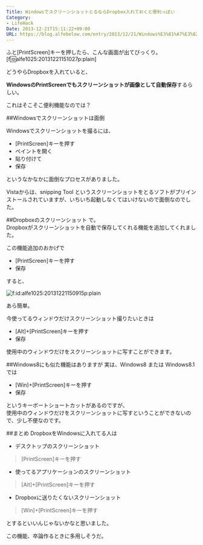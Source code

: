 ```yaml
---
Title: WindowsでスクリーンショットとるならDropbox入れておくと便利っぽい
Category:
- LifeHack
Date: 2013-12-21T15:11:22+09:00
URL: https://blog.alfebelow.com/entry/2013/12/21/Windows%E3%81%A7%E3%82%B9%E3%82%AF%E3%83%AA%E3%83%BC%E3%83%B3%E3%82%B7%E3%83%A7%E3%83%83%E3%83%88%E3%81%A8%E3%82%8B%E3%81%AA%E3%82%89Dropbox%E5%85%A5%E3%82%8C%E3%81%A6%E3%81%8A%E3%81%8F%E3%81%A8%E4%BE%BF
---
```



ふと[PrintScreen]キーを押したら、こんな画面が出てびっくり。
[f:id:alfe1025:20131221151027p:plain]


どうやらDropboxを入れていると、

**WindowsのPrintScreenでもスクリーンショットが画像として自動保存**するらしい。  


これはそこそこ便利機能なのでは？

##Windowsでスクリーンショットは面倒

Windowsでスクリーンショットを撮るには、

- [PrintScreen]キーを押す
- ペイントを開く
- 貼り付けて
- 保存

というなかなかに面倒なプロセスがありました。

Vistaからは、snipping Tool というスクリーンショットをとるソフトがプリインストールされていますが、いちいち起動しなくてはいけないので面倒なのでした。

##Dropboxのスクリーンショット
で。  
Dropboxがスクリーンショットを自動で保存してくれる機能を追加してくれました。

この機能追加のおかげで

- [PrintScreen]キーを押す
- 保存

すると、
<p><span itemscope itemtype="http://schema.org/Photograph"><img src="http://cdn-ak.f.st-hatena.com/images/fotolife/a/alfe1025/20131221/20131221150915.png" alt="f:id:alfe1025:20131221150915p:plain" title="f:id:alfe1025:20131221150915p:plain" class="hatena-fotolife" itemprop="image"></span></p>

あら簡単。

今使ってるウィンドウだけスクリーンショット撮りたいときは

- [Alt]+[PrintScreen]キーを押す
- 保存

使用中のウィンドウだけをスクリーンショットに写すことができます。

##Windows8にも似た機能はありますが
実は、Windows8 または Windows8.1 では

- [Win]+[PrintScreen]キーを押す
- 保存

というキーボートショートカットがあるのですが、  
使用中のウィンドウだけをスクリーンショットに写すということができないので、少し不便なのです。


##まとめ
DropboxをWindowsに入れてる人は

- デスクトップのスクリーンショット
> [PrintScreen]キーを押す

- 使ってるアプリケーションのスクリーンショット
> [Alt]+[PrintScreen]キーを押す

- Dropboxに送りたくないスクリーンショット
> [Win]+[PrintScreen]キーを押す

とするといいんじゃないかなと思いました。

この機能、卒論作るときに多用しそうだ。


 
